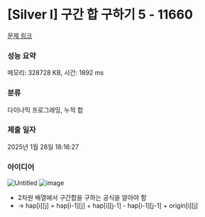 # [Silver I] 구간 합 구하기 5 - 11660 

[문제 링크](https://www.acmicpc.net/problem/11660) 

### 성능 요약

메모리: 328728 KB, 시간: 1892 ms

### 분류

다이나믹 프로그래밍, 누적 합

### 제출 일자

2025년 1월 28일 18:16:27

### 아이디어

![Untitled](https://prod-files-secure.s3.us-west-2.amazonaws.com/a5f3c510-9524-4d89-9e13-3ef0246ccddf/4edd8fd7-bd97-4c63-abbc-98fbf1e153ad/Untitled.png)
![image](https://github.com/user-attachments/assets/4d82af34-2ec8-4f1b-bc15-24cfda6f1510)

* 2차원 배열에서 구간합을 구하는 공식을 알아야 함
* -> hap[i][j] = hap[i-1][j] + hap[i][j-1] - hap[i-1][j-1] + origin[i][j]

